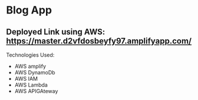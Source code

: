 # Blog App

## Deployed Link using AWS: https://master.d2vfdosbeyfy97.amplifyapp.com/

Technologies Used:
* AWS amplify
* AWS DynamoDb
* AWS IAM
* AWS Lambda
* AWS APIGAteway